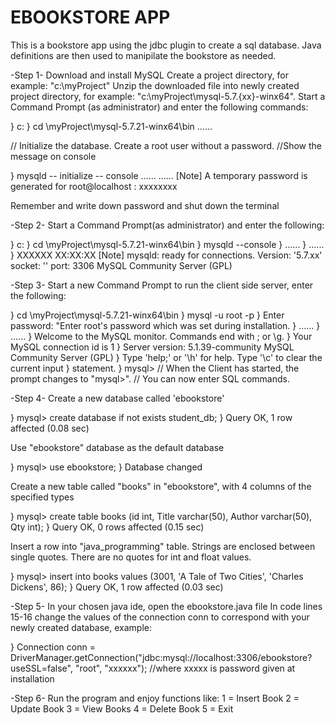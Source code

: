 # EBOOKSTORE APP
This is a bookstore app using the jdbc plugin to create a sql database. Java definitions are then used to manipilate the bookstore as needed.

-Step 1-
Download and install MySQL
Create a project directory, for example: "c:\myProject"
Unzip the downloaded file into newly created project directory, for example: "c:\myProject\mysql-5.7.{xx}-winx64".
Start a Command Prompt (as administrator) and enter the following commands:

} c:
} cd \myProject\mysql-5.7.21-winx64\bin
  ......

// Initialize the database. Create a root user without a password.
//Show the message on console

} mysqld -- initialize -- console
  ......
  ...... 
[Note] A temporary password is generated for root@localhost :
  xxxxxxxx
  
Remember and write down password and shut down the terminal

-Step 2-
Start a Command Prompt(as administrator) and enter the following:

} c:
} cd \myProject\mysql-5.7.21-winx64\bin
} mysqld --console
} ......
} ......
} XXXXXX XX:XX:XX [Note] mysqld: ready for connections.
  Version: '5.7.xx' socket: '' port: 3306 MySQL Community Server (GPL)
  
-Step 3-
Start a new Command Prompt to run the client side server, enter the following:

} cd \myProject\mysql-5.7.21-winx64\bin
} mysql -u root -p
} Enter password: "Enter root's password which was set during installation.
} ......
} ......
} Welcome to the MySQL monitor. Commands end with ; or \g.
} Your MySQL connection id is 1
} Server version: 5.1.39-community MySQL Community Server (GPL)
} Type 'help;' or '\h' for help. Type '\c' to clear the current input
} statement.
} mysql>
// When the Client has started, the prompt changes to "mysql>".
// You can now enter SQL commands.

-Step 4-
Create a new database called 'ebookstore'

} mysql> create database if not exists student_db;
} Query OK, 1 row affected (0.08 sec)

Use "ebookstore" database as the default database

} mysql> use ebookstore;
} Database changed

Create a new table called "books" in "ebookstore",
with 4 columns of the specified types

} mysql> create table books (id int, Title varchar(50), Author varchar(50), Qty int);
} Query OK, 0 rows affected (0.15 sec)

Insert a row into "java_programming" table.
Strings are enclosed between single quotes.
There are no quotes for int and float values.

} mysql> insert into books values (3001, 'A Tale of Two Cities', 'Charles Dickens', 86);
} Query OK, 1 row affected (0.03 sec)

-Step 5-
In your chosen java ide, open the ebookstore.java file 
In code lines 15-16 change the values of the connection conn to correspond with your newly created database, example:

} Connection conn = DriverManager.getConnection("jdbc:mysql://localhost:3306/ebookstore?useSSL=false", "root",
				"xxxxxx");
        //where xxxxx is password given at installation
        
-Step 6-
Run the program and enjoy functions like: 1 = Insert Book
                                          2 = Update Book
                                          3 = View Books
                                          4 = Delete Book
                                          5 = Exit
